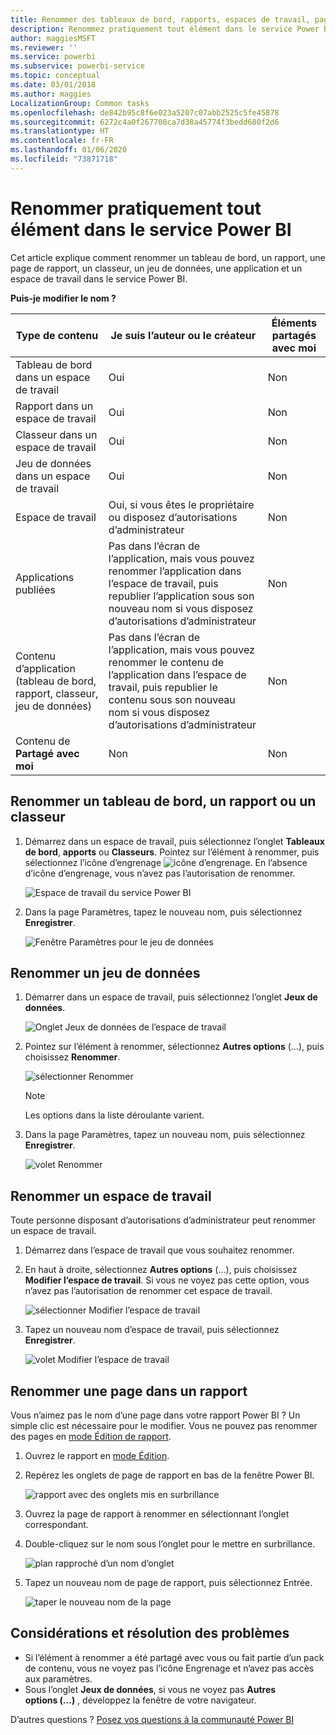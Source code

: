 ```yaml
---
title: Renommer des tableaux de bord, rapports, espaces de travail, pages de rapport, jeu de données
description: Renommez pratiquement tout élément dans le service Power BI.
author: maggiesMSFT
ms.reviewer: ''
ms.service: powerbi
ms.subservice: powerbi-service
ms.topic: conceptual
ms.date: 03/01/2018
ms.author: maggies
LocalizationGroup: Common tasks
ms.openlocfilehash: de842b95c8f6e023a5207c07abb2525c5fe45878
ms.sourcegitcommit: 6272c4a0f267708ca7d38a45774f3bedd680f2d6
ms.translationtype: HT
ms.contentlocale: fr-FR
ms.lasthandoff: 01/06/2020
ms.locfileid: "73871718"
---
```

# <a name="rename-almost-anything-in-power-bi-service"></a>Renommer pratiquement tout élément dans le service Power BI
Cet article explique comment renommer un tableau de bord, un rapport, une page de rapport, un classeur, un jeu de données, une application et un espace de travail dans le service Power BI.

**Puis-je modifier le nom ?**

| Type de contenu | Je suis l’auteur ou le créateur | Éléments partagés avec moi |
| --- | --- | --- |
| Tableau de bord dans un espace de travail |Oui |Non |
| Rapport dans un espace de travail |Oui |Non |
| Classeur dans un espace de travail |Oui |Non |
| Jeu de données dans un espace de travail |Oui |Non |
| Espace de travail |Oui, si vous êtes le propriétaire ou disposez d’autorisations d’administrateur |Non |
| Applications publiées |Pas dans l’écran de l’application, mais vous pouvez renommer l’application dans l’espace de travail, puis republier l’application sous son nouveau nom si vous disposez d’autorisations d’administrateur |Non |
| Contenu d’application (tableau de bord, rapport, classeur, jeu de données) |Pas dans l’écran de l’application, mais vous pouvez renommer le contenu de l’application dans l’espace de travail, puis republier le contenu sous son nouveau nom si vous disposez d’autorisations d’administrateur |Non |
| Contenu de **Partagé avec moi** |Non |Non |

## <a name="rename-a-dashboard-report-or-workbook"></a>Renommer un tableau de bord, un rapport ou un classeur
1. Démarrez dans un espace de travail, puis sélectionnez l’onglet **Tableaux de bord**, **apports** ou **Classeurs**. Pointez sur l’élément à renommer, puis sélectionnez l’icône d’engrenage ![icône d’engrenage](media/service-rename/powerbi-cog-icon.png). En l’absence d’icône d’engrenage, vous n’avez pas l’autorisation de renommer.
   
   ![Espace de travail du service Power BI](media/service-rename/power-bi-workspace-dashboards.png)
2. Dans la page Paramètres, tapez le nouveau nom, puis sélectionnez **Enregistrer**.
   
   ![Fenêtre Paramètres pour le jeu de données](media/service-rename/power-bi-rename-dashboard2.png)

## <a name="rename-a-dataset"></a>Renommer un jeu de données
1. Démarrer dans un espace de travail, puis sélectionnez l’onglet **Jeux de données**.
   
   ![Onglet Jeux de données de l’espace de travail](media/service-rename/power-bi-ellipses.png)
2. Pointez sur l’élément à renommer, sélectionnez **Autres options** (...), puis choisissez **Renommer**.  
   
      ![sélectionner Renommer](media/service-rename/power-bi-rename-datasets.png)
   
   > [!NOTE]
   > Les options dans la liste déroulante varient.
   > 
   > 
3. Dans la page Paramètres, tapez un nouveau nom, puis sélectionnez **Enregistrer**.
   
     ![volet Renommer](media/service-rename/power-bi-rename.png)

## <a name="rename-a-workspace"></a>Renommer un espace de travail
Toute personne disposant d’autorisations d’administrateur peut renommer un espace de travail.

1. Démarrez dans l’espace de travail que vous souhaitez renommer.
2. En haut à droite, sélectionnez **Autres options** (...), puis choisissez **Modifier l’espace de travail**. Si vous ne voyez pas cette option, vous n’avez pas l’autorisation de renommer cet espace de travail. 
   
    ![sélectionner Modifier l’espace de travail](media/service-rename/power-bi-edit-workspace.png)
3. Tapez un nouveau nom d’espace de travail, puis sélectionnez **Enregistrer**.
   
   ![volet Modifier l’espace de travail](media/service-rename/power-bi-workspace-rename.png)

## <a name="rename-a-page-in-a-report"></a>Renommer une page dans un rapport
Vous n’aimez pas le nom d’une page dans votre rapport Power BI ?  Un simple clic est nécessaire pour le modifier. Vous ne pouvez pas renommer des pages en [mode Édition de rapport](service-interact-with-a-report-in-editing-view.md).

1. Ouvrez le rapport en [mode Édition](consumer/end-user-reading-view.md).
2. Repérez les onglets de page de rapport en bas de la fenêtre Power BI.
   
    ![rapport avec des onglets mis en surbrillance](media/service-rename/report-page-tabs-new.png)
3. Ouvrez la page de rapport à renommer en sélectionnant l’onglet correspondant.
4. Double-cliquez sur le nom sous l’onglet pour le mettre en surbrillance.  
   
    ![plan rapproché d’un nom d’onglet](media/service-rename/hilite-tab.png)
5. Tapez un nouveau nom de page de rapport, puis sélectionnez Entrée.
   
    ![taper le nouveau nom de la page](media/service-rename/new-name.png)

## <a name="considerations-and-troubleshooting"></a>Considérations et résolution des problèmes
* Si l’élément à renommer a été partagé avec vous ou fait partie d’un pack de contenu, vous ne voyez pas l’icône Engrenage et n’avez pas accès aux paramètres.
* Sous l’onglet **Jeux de données**, si vous ne voyez pas **Autres options (...)** , développez la fenêtre de votre navigateur.

D’autres questions ? [Posez vos questions à la communauté Power BI](https://community.powerbi.com/)

